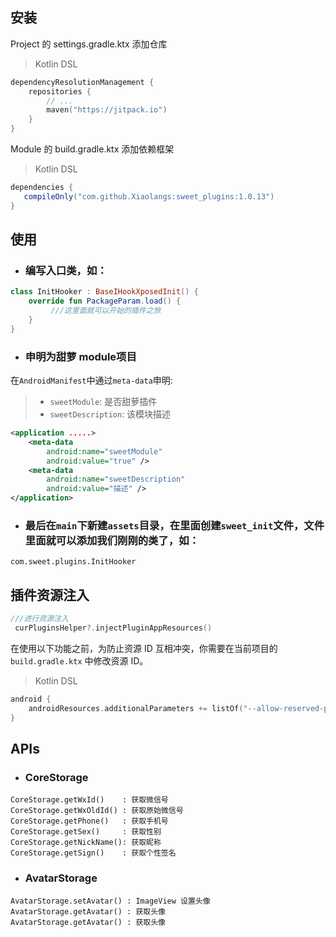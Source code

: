 ## 安装

Project 的 settings.gradle.ktx 添加仓库
> Kotlin DSL
```kotlin
dependencyResolutionManagement {
    repositories {
        // ...
        maven("https://jitpack.io")
    }
}
```

Module 的 build.gradle.ktx 添加依赖框架
> Kotlin DSL
```gradle
dependencies {
   compileOnly("com.github.Xiaolangs:sweet_plugins:1.0.13")
}
```

## 使用
* ###  编写入口类，如：
```kotlin
class InitHooker : BaseIHookXposedInit() {
    override fun PackageParam.load() {
         ///这里面就可以开始的插件之旅
    }
}
```
* ###  申明为甜萝 module项目

在`AndroidManifest`中通过`meta-data`申明:

> - `sweetModule`: 是否甜萝插件
> - `sweetDescription`: 该模块描述

```xml
<application .....>
    <meta-data
        android:name="sweetModule"
        android:value="true" />
    <meta-data
        android:name="sweetDescription"
        android:value="描述" />
</application>
```
* ###  最后在`main`下新建`assets`目录，在里面创建`sweet_init`文件，文件里面就可以添加我们刚刚的类了，如：
```
com.sweet.plugins.InitHooker
```

## 插件资源注入
```kotlin
///进行资源注入
 curPluginsHelper?.injectPluginAppResources()
```

在使用以下功能之前，为防止资源 ID 互相冲突，你需要在当前项目的 `build.gradle.ktx` 中修改资源 ID。

> Kotlin DSL

```kotlin
android {
    androidResources.additionalParameters += listOf("--allow-reserved-package-id", "--package-id", "0x65")
}
```
## APIs
* ### CoreStorage
```
CoreStorage.getWxId()    : 获取微信号
CoreStorage.getWxOldId() : 获取原始微信号
CoreStorage.getPhone()   : 获取手机号
CoreStorage.getSex()     : 获取性别
CoreStorage.getNickName(): 获取昵称
CoreStorage.getSign()    : 获取个性签名
```
* ### AvatarStorage
```
AvatarStorage.setAvatar() : ImageView 设置头像
AvatarStorage.getAvatar() : 获取头像
AvatarStorage.getAvatar() : 获取头像
```
